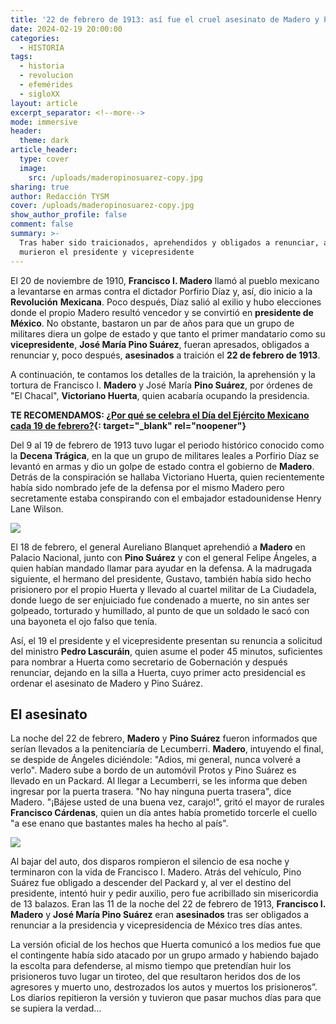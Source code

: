 ```yaml
---
title: '22 de febrero de 1913: así fue el cruel asesinato de Madero y Pino Suárez'
date: 2024-02-19 20:00:00
categories:
  - HISTORIA
tags:
  - historia
  - revolucion
  - efemérides
  - sigloXX
layout: article
excerpt_separator: <!--more-->
mode: immersive
header:
  theme: dark
article_header:
  type: cover
  image:
    src: /uploads/maderopinosuarez-copy.jpg
sharing: true
author: Redacción TYSM
cover: /uploads/maderopinosuarez-copy.jpg
show_author_profile: false
comment: false
summary: >-
  Tras haber sido traicionados, aprehendidos y obligados a renunciar, así
  murieron el presidente y vicepresidente 
---
```

El 20 de noviembre de 1910, **Francisco I. Madero** llamó al pueblo mexicano a levantarse en armas contra el dictador Porfirio Díaz y, así, dio inicio a la **Revolución** **Mexicana**. Poco después, Díaz salió al exilio y hubo elecciones donde el propio Madero resultó vencedor y se convirtió en **presidente de México**. No obstante, bastaron un par de años para que un grupo de militares diera un golpe de estado y que tanto el primer mandatario como su **vicepresidente**, **José María Pino Suárez**, fueran apresados, obligados a renunciar y, poco después, **asesinados** a traición el **22 de febrero de 1913**.

A continuación, te contamos los detalles de la traición, la aprehensión y la tortura de Francisco I. **Madero** y José María **Pino Suárez**, por órdenes de "El Chacal", **Victoriano Huerta**, quien acabaría ocupando la presidencia.

**TE RECOMENDAMOS: [¿Por qué se celebra el Día del Ejército Mexicano cada 19 de febrero?](https://blog.tonoysumariachi.com/historia/2024/02/19/por-qu%C3%A9-se-celebra-el-d%C3%ADa-del-ej%C3%A9rcito-mexicano-cada-19-de-febrero.html){: target="_blank" rel="noopener"}**

Del 9 al 19 de febrero de 1913 tuvo lugar el periodo histórico conocido como la **Decena Trágica**, en la que un grupo de militares leales a Porfirio Díaz se levantó en armas y dio un golpe de estado contra el gobierno de **Madero**. Detrás de la conspiración se hallaba Victoriano Huerta, quien recientemente había sido nombrado jefe de la defensa por el mismo Madero pero secretamente estaba conspirando con el embajador estadounidense Henry Lane Wilson.

![](https://upload.wikimedia.org/wikipedia/commons/4/49/Francisco_I._Madero_y_Jos%C3%A9_Mar%C3%ADa_Pino_Su%C3%A1rez_abordo_de_carruaje.png)

El 18 de febrero, el general Aureliano Blanquet aprehendió a **Madero** en Palacio Nacional, junto con **Pino Suárez** y con el general Felipe Ángeles, a quien habían mandado llamar para ayudar en la defensa. A la madrugada siguiente, el hermano del presidente, Gustavo, también había sido hecho prisionero por el propio Huerta y llevado al cuartel militar de La Ciudadela, donde luego de ser enjuiciado fue condenado a muerte, no sin antes ser golpeado, torturado y humillado, al punto de que un soldado le sacó con una bayoneta el ojo falso que tenía.

Así, el 19 el presidente y el vicepresidente presentan su renuncia a solicitud del ministro **Pedro Lascuráin**, quien asume el poder 45 minutos, suficientes para nombrar a Huerta como secretario de Gobernación y después renunciar, dejando en la silla a Huerta, cuyo primer acto presidencial es ordenar el asesinato de Madero y Pino Suárez.

## El asesinato

La noche del 22 de febrero, **Madero** y **Pino Suárez** fueron informados que serían llevados a la penitenciaría de Lecumberri. **Madero**, intuyendo el final, se despide de Ángeles diciéndole: "Adios, mi general, nunca volveré a verlo". Madero sube a bordo de un automóvil Protos y Pino Suárez es llevado en un Packard. Al llegar a Lecumberri, se les informa que deben ingresar por la puerta trasera. "No hay ninguna puerta trasera", dice Madero. "¡Bájese usted de una buena vez, carajo!", gritó el mayor de rurales **Francisco Cárdenas**, quien un día antes había prometido torcerle el cuello "a ese enano que bastantes males ha hecho al país".

![](https://upload.wikimedia.org/wikipedia/commons/0/08/Francisco_C%C3%A1rdenas%2C_Fondo_Casasola%2C_inv._11831%2C_SINAFO._%28579x800%29.jpg)

Al bajar del auto, dos disparos rompieron el silencio de esa noche y terminaron con la vida de Francisco I. Madero. Atrás del vehículo, Pino Suárez fue obligado a descender del Packard y, al ver el destino del presidente, intentó huir y pedir auxilio, pero fue acribillado sin misericordia de 13 balazos. Eran las 11 de la noche del 22 de febrero de 1913, **Francisco I. Madero** y **José María Pino Suárez** eran **asesinados** tras ser obligados a renunciar a la presidencia y vicepresidencia de México tres días antes.&nbsp;

La versión oficial de los hechos que Huerta comunicó a los medios fue que el contingente había sido atacado por un grupo armado y habiendo bajado la escolta para defenderse, al mismo tiempo que pretendían huir los prisioneros tuvo lugar un tiroteo, del que resultaron heridos dos de los agresores y muerto uno, destrozados los autos y muertos los prisioneros”. Los diarios repitieron la versión y tuvieron que pasar muchos días para que se supiera la verdad…